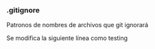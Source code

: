 ### .gitignore

Patronos de nombres de archivos que git ignorará

Se modifica la siguiente línea como testing
